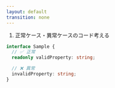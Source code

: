 ```yaml
---
layout: default
transition: none
---
```


<div class="_bullet">

1. 正常ケース・異常ケースのコード考える

</div>

```ts
interface Sample {
  // ✅ 正常
  readonly validProperty: string;

  // ❌ 異常
  invalidProperty: string;
}
```

<!-- 
ではまず、正常ケース・異常ケースのコードについてです。  
今回の、「interface のプロパティには必ず readonly をつける」というルールを考えると、このように、プロパティに readonly が使われている場合は正常なケースとし、 readonly が使われていない場合はエラーとします

こちらのコードを元に、実際の AST を見てみます。  
-->